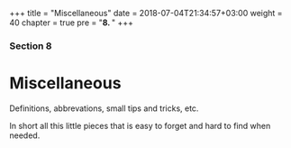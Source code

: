 +++
title = "Miscellaneous"
date = 2018-07-04T21:34:57+03:00
weight = 40
chapter = true
pre = "<b>8. </b>"
+++

### Section 8

# Miscellaneous

Definitions, abbrevations, small tips and tricks, etc. 

In short all this little pieces that is easy to forget and hard to find when needed.

